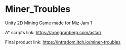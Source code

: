 # Miner_Troubles
Unity 2D Mining Game made for Miz Jam 1

A* scripts link: https://arongranberg.com/astar/

Final product link: https://intradom.itch.io/miner-troubles
